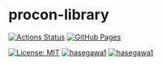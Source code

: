 # procon-library

[![Actions Status](https://github.com/hasegawa1/procon-library/workflows/verify/badge.svg)](https://github.com/hasegawa1/procon-library/actions)
[![GitHub Pages](https://img.shields.io/static/v1?label=GitHub+Pages&message=+&color=brightgreen&logo=github)](https://hasegawa1.github.io/procon-library/)

[![License: MIT](https://img.shields.io/badge/License-MIT-yellow.svg)](https://opensource.org/licenses/MIT)
[![hasegawa1](https://img.shields.io/endpoint?url=https%3A%2F%2Fatcoder-badges.now.sh%2Fapi%2Fatcoder%2Fjson%2Fhasegawa1)](https://atcoder.jp/users/hasegawa1)
[![hasegawa1](https://img.shields.io/endpoint?url=https%3A%2F%2Fatcoder-badges.now.sh%2Fapi%2Fcodeforces%2Fjson%2Fhasegawa1)](https://codeforces.com/profile/hasegawa1)

